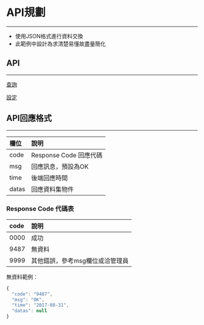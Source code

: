 # API規劃

---

* 使用JSON格式進行資料交換
* 此範例中設計為求清楚易懂故盡量簡化

## API

---

[查詢](/api/query.md)

[設定](/api/setting.md)

## API回應格式

---

| 欄位 | 說明 |
| :--- | :--- |
| code | Response Code 回應代碼 |
| msg | 回應訊息，預設為OK |
| time | 後端回應時間 |
| datas | 回應資料集物件 |

### Response Code 代碼表

| code | 說明 |
| :--- | :--- |
| 0000 | 成功 |
| 9487 | 無資料 |
| 9999 | 其他錯誤，參考msg欄位或洽管理員 |

無資料範例：

```js
{
  "code": "9487",
  "msg": "OK",
  "time": "2017-08-31",
  "datas": null
}
```



